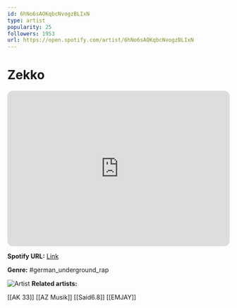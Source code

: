 ```yaml
---
id: 6hNo6sAOKqbcNvogzBLIxN
type: artist
popularity: 25
followers: 1953
url: https://open.spotify.com/artist/6hNo6sAOKqbcNvogzBLIxN
---
```

# Zekko

<iframe style="border-radius:12px" src="https://open.spotify.com/embed/artist/6hNo6sAOKqbcNvogzBLIxN" width="100%" height="352" frameBorder="0" allowfullscreen="" allow="autoplay; clipboard-write; encrypted-media; fullscreen; picture-in-picture" loading="lazy"></iframe>

**Spotify URL:** [Link](https://open.spotify.com/artist/6hNo6sAOKqbcNvogzBLIxN)

**Genre:**  #german_underground_rap

![Artist](https://i.scdn.co/image/ab6761610000e5eb7f84daaca18d2c006c23ad70)
**Related artists:**

[[AK 33]]
[[AZ Musik]]
[[Said6.8]]
[[EMJAY]]

